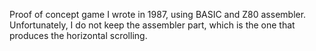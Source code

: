 Proof of concept game I wrote in 1987, using BASIC and Z80 assembler. Unfortunately, I do not keep the assembler part,
which is the one that produces the horizontal scrolling.
